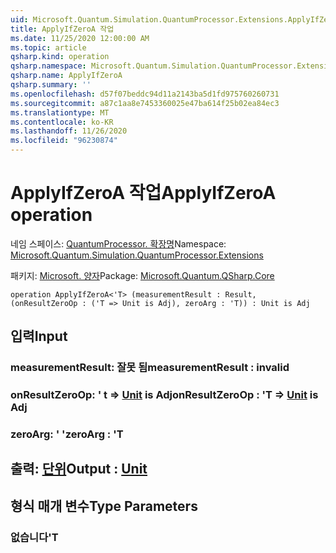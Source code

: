```yaml
---
uid: Microsoft.Quantum.Simulation.QuantumProcessor.Extensions.ApplyIfZeroA
title: ApplyIfZeroA 작업
ms.date: 11/25/2020 12:00:00 AM
ms.topic: article
qsharp.kind: operation
qsharp.namespace: Microsoft.Quantum.Simulation.QuantumProcessor.Extensions
qsharp.name: ApplyIfZeroA
qsharp.summary: ''
ms.openlocfilehash: d57f07beddc94d11a2143ba5d1fd975760260731
ms.sourcegitcommit: a87c1aa8e7453360025e47ba614f25b02ea84ec3
ms.translationtype: MT
ms.contentlocale: ko-KR
ms.lasthandoff: 11/26/2020
ms.locfileid: "96230874"
---
```

# <a name="applyifzeroa-operation"></a><span data-ttu-id="3330c-102">ApplyIfZeroA 작업</span><span class="sxs-lookup"><span data-stu-id="3330c-102">ApplyIfZeroA operation</span></span>

<span data-ttu-id="3330c-103">네임 스페이스: [QuantumProcessor. 확장명](xref:Microsoft.Quantum.Simulation.QuantumProcessor.Extensions)</span><span class="sxs-lookup"><span data-stu-id="3330c-103">Namespace: [Microsoft.Quantum.Simulation.QuantumProcessor.Extensions](xref:Microsoft.Quantum.Simulation.QuantumProcessor.Extensions)</span></span>

<span data-ttu-id="3330c-104">패키지: [Microsoft. 양자](https://nuget.org/packages/Microsoft.Quantum.QSharp.Core)</span><span class="sxs-lookup"><span data-stu-id="3330c-104">Package: [Microsoft.Quantum.QSharp.Core](https://nuget.org/packages/Microsoft.Quantum.QSharp.Core)</span></span>




```qsharp
operation ApplyIfZeroA<'T> (measurementResult : Result, (onResultZeroOp : ('T => Unit is Adj), zeroArg : 'T)) : Unit is Adj
```


## <a name="input"></a><span data-ttu-id="3330c-105">입력</span><span class="sxs-lookup"><span data-stu-id="3330c-105">Input</span></span>

### <a name="measurementresult--__invalidresult__"></a><span data-ttu-id="3330c-106">measurementResult: __잘못 <Result> 됨__</span><span class="sxs-lookup"><span data-stu-id="3330c-106">measurementResult : __invalid<Result>__</span></span>




### <a name="onresultzeroop--t--unit--is-adj"></a><span data-ttu-id="3330c-107">onResultZeroOp: ' t => [Unit](xref:microsoft.quantum.lang-ref.unit)  is Adj</span><span class="sxs-lookup"><span data-stu-id="3330c-107">onResultZeroOp : 'T => [Unit](xref:microsoft.quantum.lang-ref.unit)  is Adj</span></span>




### <a name="zeroarg--t"></a><span data-ttu-id="3330c-108">zeroArg: ' '</span><span class="sxs-lookup"><span data-stu-id="3330c-108">zeroArg : 'T</span></span>





## <a name="output--unit"></a><span data-ttu-id="3330c-109">출력: [단위](xref:microsoft.quantum.lang-ref.unit)</span><span class="sxs-lookup"><span data-stu-id="3330c-109">Output : [Unit](xref:microsoft.quantum.lang-ref.unit)</span></span>



## <a name="type-parameters"></a><span data-ttu-id="3330c-110">형식 매개 변수</span><span class="sxs-lookup"><span data-stu-id="3330c-110">Type Parameters</span></span>

### <a name="t"></a><span data-ttu-id="3330c-111">없습니다</span><span class="sxs-lookup"><span data-stu-id="3330c-111">'T</span></span>

